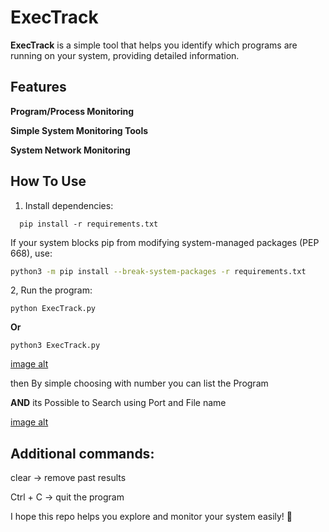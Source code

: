 # ExecTrack

**ExecTrack** is a simple tool that helps you identify which programs are running on your system, providing detailed information.

## Features
 **Program/Process Monitoring**
 
 **Simple System Monitoring Tools** 
 
 **System Network Monitoring**

## How To Use
1. Install dependencies:  
```
  pip install -r requirements.txt
   ```
  If your system blocks pip from modifying system-managed packages (PEP 668), use:
  ```bash
  python3 -m pip install --break-system-packages -r requirements.txt
  ```
2, Run the program:
   ```
python ExecTrack.py
   ```
   **Or**
   ```
python3 ExecTrack.py
   ```
[image alt](https://github.com/lil-limbo/ExecTrack/blob/main/Image/1.png)

then By simple choosing with number you can list the Program 

**AND** its Possible to Search using Port and File name 

[image alt](https://github.com/lil-limbo/ExecTrack/blob/main/Image/2.png)

## Additional commands:
clear → remove past results

Ctrl + C → quit the program 

I hope this repo helps you explore and monitor your system easily! 🚀
